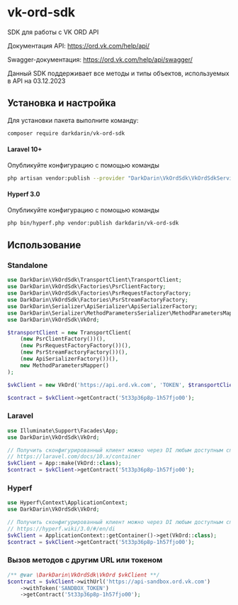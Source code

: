 # vk-ord-sdk
SDK для работы с VK ORD API

Документация API: https://ord.vk.com/help/api/

Swagger-документация: https://ord.vk.com/help/api/swagger/

Данный SDK поддерживает все методы и типы объектов, используемых в API на 03.12.2023

## Установка и настройка

Для установки пакета выполните команду:

```bash
composer require darkdarin/vk-ord-sdk
```

#### Laravel 10+

Опубликуйте конфигурацию с помощью команды
```bash
php artisan vendor:publish --provider "DarkDarin\VkOrdSdk\VkOrdSdkServiceProvider"
```

#### Hyperf 3.0

Опубликуйте конфигурацию с помощью команды
```bash
php bin/hyperf.php vendor:publish darkdarin/vk-ord-sdk
```

## Использование
### Standalone

```php
use DarkDarin\VkOrdSdk\TransportClient\TransportClient;
use DarkDarin\VkOrdSdk\Factories\PsrClientFactory;
use DarkDarin\VkOrdSdk\Factories\PsrRequestFactoryFactory;
use DarkDarin\VkOrdSdk\Factories\PsrStreamFactoryFactory;
use DarkDarin\Serializer\ApiSerializer\ApiSerializerFactory;
use DarkDarin\Serializer\MethodParametersSerializer\MethodParametersMapper;
use DarkDarin\VkOrdSdk\VkOrd;

$transportClient = new TransportClient(
    (new PsrClientFactory())(),
    (new PsrRequestFactoryFactory())(),
    (new PsrStreamFactoryFactory())(),
    (new ApiSerializerFactory())(),
    new MethodParametersMapper()
);

$vkClient = new VkOrd('https://api.ord.vk.com', 'TOKEN', $transportClient);

$contract = $vkClient->getContract('5t33p36p8p-1h57fjo00');
```

### Laravel

```php
use Illuminate\Support\Facades\App;
use DarkDarin\VkOrdSdk\VkOrd;

// Получить сконфигурированный клиент можно через DI любым доступным способом
// https://laravel.com/docs/10.x/container
$vkClient = App::make(VkOrd::class);
$contract = $vkClient->getContract('5t33p36p8p-1h57fjo00');
```

### Hyperf

```php
use Hyperf\Context\ApplicationContext;
use DarkDarin\VkOrdSdk\VkOrd;

// Получить сконфигурированный клиент можно через DI любым доступным способом
// https://hyperf.wiki/3.0/#/en/di
$vkClient = ApplicationContext::getContainer()->get(VkOrd::class);
$contract = $vkClient->getContract('5t33p36p8p-1h57fjo00');
```


### Вызов методов с другим URL или токеном
```php
/** @var \DarkDarin\VkOrdSdk\VkOrd $vkClient **/
$contract = $vkClient->withUrl('https://api-sandbox.ord.vk.com')
    ->withToken('SANDBOX_TOKEN')
    ->getContract('5t33p36p8p-1h57fjo00');
```

